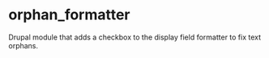 orphan_formatter
================

Drupal module that adds a checkbox to the display field formatter to fix text orphans.
